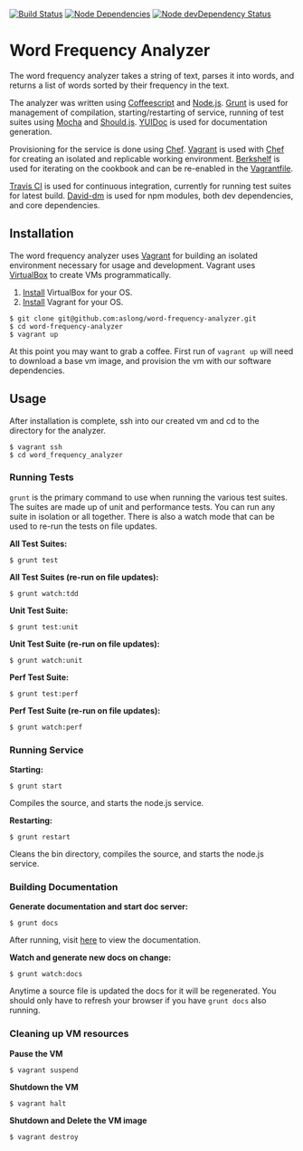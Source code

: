 [![Build Status](https://travis-ci.org/aslong/word-frequency-analyzer.png?branch=master)](https://travis-ci.org/aslong/word-frequency-analyzer)
[![Node Dependencies](https://david-dm.org/aslong/word-frequency-analyzer.png)](https://david-dm.org/aslong/word-frequency-analyzer.png)
[![Node devDependency Status](https://david-dm.org/aslong/word-frequency-analyzer/dev-status.png)](https://david-dm.org/aslong/word-frequency-analyzer#info=devDependencies)

# Word Frequency Analyzer
  
The word frequency analyzer takes a string of text, parses it into words, and returns a list of words sorted by their frequency in the text.  

The analyzer was written using [Coffeescript](http://coffeescript.org/) and [Node.js](http://nodejs.org/). [Grunt](http://gruntjs.com/) is used for management of compilation, starting/restarting of service, running of test suites using [Mocha](http://visionmedia.github.io/mocha/) and [Should.js](https://github.com/visionmedia/should.js/). [YUIDoc](http://yui.github.io/yuidoc/) is used for documentation generation.

Provisioning for the service is done using [Chef](http://www.opscode.com/chef/). [Vagrant](http://www.vagrantup.com/) is used with [Chef](http://www.opscode.com/chef/) for creating an isolated and replicable working environment. [Berkshelf](http://berkshelf.com/) is used for iterating on the cookbook and can
be re-enabled in the [Vagrantfile](https://github.com/aslong/word-frequency-analyzer/blob/master/Vagrantfile).

[Travis CI](https://travis-ci.org/) is used for continuous integration, currently for running test suites for latest build. [David-dm](https://david-dm.org/) is used for npm modules, both dev dependencies, and core dependencies.

## Installation

The word frequency analyzer uses [Vagrant](http://www.vagrantup.com/) for building an isolated environment necessary for usage and development.
Vagrant uses [VirtualBox](https://www.virtualbox.org/) to create VMs programmatically.

1. [Install](https://www.virtualbox.org/wiki/Downloads) VirtualBox for your OS.
1. [Install](http://downloads.vagrantup.com/) Vagrant for your OS.

```
$ git clone git@github.com:aslong/word-frequency-analyzer.git
$ cd word-frequency-analyzer
$ vagrant up
```
At this point you may want to grab a coffee. First run of ```vagrant up``` will need to download a base vm image, and provision the vm with our software dependencies.

## Usage

After installation is complete, ssh into our created vm and cd to the directory for the analyzer.

```
$ vagrant ssh
$ cd word_frequency_analyzer
```

### Running Tests

```grunt``` is the primary command to use when running the various test suites. The suites are made up of unit and performance tests.
You can run any suite in isolation or all together. There is also a watch mode that can be used to re-run the tests on file updates.

**All Test Suites:**  

```
$ grunt test
```

**All Test Suites (re-run on file updates):**  

```
$ grunt watch:tdd
```

**Unit Test Suite:**  

```
$ grunt test:unit
```

**Unit Test Suite (re-run on file updates):**  

```
$ grunt watch:unit
```

**Perf Test Suite:**  

```
$ grunt test:perf
```

**Perf Test Suite (re-run on file updates):**  

```
$ grunt watch:perf
```

### Running Service

**Starting:**  

```
$ grunt start
```
Compiles the source, and starts the node.js service.

**Restarting:**  

```
$ grunt restart
```
Cleans the bin directory, compiles the source, and starts the node.js service.

### Building Documentation

**Generate documentation and start doc server:**  

```
$ grunt docs
```
After running, visit [here](http://localhost:9000) to view the documentation.  

**Watch and generate new docs on change:**  

```
$ grunt watch:docs
```
Anytime a source file is updated the docs for it will be regenerated. You should only have to refresh your browser if you have ```grunt docs``` also running.


### Cleaning up VM resources

**Pause the VM**

```
$ vagrant suspend
```

**Shutdown the VM**

```
$ vagrant halt
```

**Shutdown and Delete the VM image**

```
$ vagrant destroy
```
